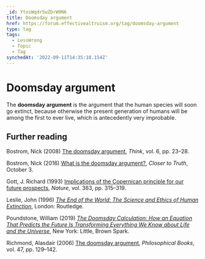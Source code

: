 ```yaml
---
_id: YtosWqdr5wZDrW9N6
title: Doomsday argument
href: https://forum.effectivealtruism.org/tag/doomsday-argument
type: tag
tags:
  - LessWrong
  - Topic
  - Tag
synchedAt: '2022-09-11T14:35:10.154Z'
---
```

# Doomsday argument

The **doomsday argument** is the argument that the human species will soon go extinct, because otherwise the present generation of humans will be among the first to ever live, which is antecedently very improbable.

Further reading
---------------

Bostrom, Nick (2008) [The doomsday argument](http://doi.org/10.1017/s1477175600002943), *Think*, vol. 6, pp. 23–28.

Bostrom, Nick (2016) [What is the doomsday argument?](https://www.closertotruth.com/episodes/what-the-doomsday-argument), *Closer to Truth*, October 3.

Gott, J. Richard (1993) [Implications of the Copernican principle for our future prospects](http://doi.org/10.1038/363315a0), *Nature*, vol. 363, pp. 315–319.

Leslie, John (1996) [*The End of the World: The Science and Ethics of Human Extinction*](https://en.wikipedia.org/wiki/Special:BookSources/0203007727), London: Routledge.

Poundstone, William (2019) [*The Doomsday Calculation: How an Equation That Predicts the Future Is Transforming Everything We Know about Life and the Universe*](https://en.wikipedia.org/wiki/Special:BookSources/9780316440707), New York: Little, Brown Spark.

Richmond, Alasdair (2006) [The doomsday argument](http://doi.org/10.1111/j.1468-0149.2006.00392.x), *Philosophical Books*, vol. 47, pp. 129–142.
